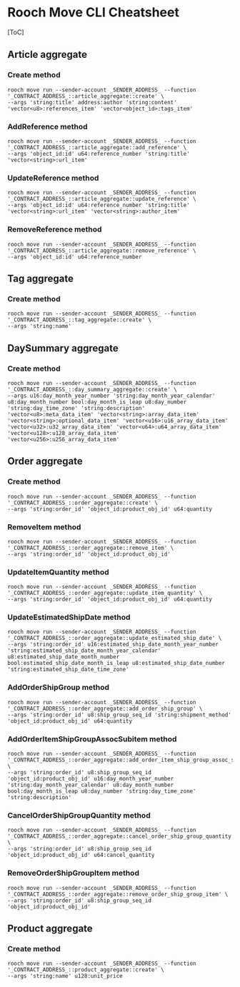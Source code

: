 # Rooch Move CLI Cheatsheet

[ToC]

## Article aggregate

### Create method

```shell
rooch move run --sender-account _SENDER_ADDRESS_ --function '_CONTRACT_ADDRESS_::article_aggregate::create' \
--args 'string:title' address:author 'string:content' 'vector<u8>:references_item' 'vector<object_id>:tags_item'
```

### AddReference method

```shell
rooch move run --sender-account _SENDER_ADDRESS_ --function '_CONTRACT_ADDRESS_::article_aggregate::add_reference' \
--args 'object_id:id' u64:reference_number 'string:title' 'vector<string>:url_item'
```

### UpdateReference method

```shell
rooch move run --sender-account _SENDER_ADDRESS_ --function '_CONTRACT_ADDRESS_::article_aggregate::update_reference' \
--args 'object_id:id' u64:reference_number 'string:title' 'vector<string>:url_item' 'vector<string>:author_item'
```

### RemoveReference method

```shell
rooch move run --sender-account _SENDER_ADDRESS_ --function '_CONTRACT_ADDRESS_::article_aggregate::remove_reference' \
--args 'object_id:id' u64:reference_number
```

## Tag aggregate

### Create method

```shell
rooch move run --sender-account _SENDER_ADDRESS_ --function '_CONTRACT_ADDRESS_::tag_aggregate::create' \
--args 'string:name'
```

## DaySummary aggregate

### Create method

```shell
rooch move run --sender-account _SENDER_ADDRESS_ --function '_CONTRACT_ADDRESS_::day_summary_aggregate::create' \
--args u16:day_month_year_number 'string:day_month_year_calendar' u8:day_month_number bool:day_month_is_leap u8:day_number 'string:day_time_zone' 'string:description' 'vector<u8>:meta_data_item' 'vector<string>:array_data_item' 'vector<string>:optional_data_item' 'vector<u16>:u16_array_data_item' 'vector<u32>:u32_array_data_item' 'vector<u64>:u64_array_data_item' 'vector<u128>:u128_array_data_item' 'vector<u256>:u256_array_data_item'
```

## Order aggregate

### Create method

```shell
rooch move run --sender-account _SENDER_ADDRESS_ --function '_CONTRACT_ADDRESS_::order_aggregate::create' \
--args 'string:order_id' 'object_id:product_obj_id' u64:quantity
```

### RemoveItem method

```shell
rooch move run --sender-account _SENDER_ADDRESS_ --function '_CONTRACT_ADDRESS_::order_aggregate::remove_item' \
--args 'string:order_id' 'object_id:product_obj_id'
```

### UpdateItemQuantity method

```shell
rooch move run --sender-account _SENDER_ADDRESS_ --function '_CONTRACT_ADDRESS_::order_aggregate::update_item_quantity' \
--args 'string:order_id' 'object_id:product_obj_id' u64:quantity
```

### UpdateEstimatedShipDate method

```shell
rooch move run --sender-account _SENDER_ADDRESS_ --function '_CONTRACT_ADDRESS_::order_aggregate::update_estimated_ship_date' \
--args 'string:order_id' u16:estimated_ship_date_month_year_number 'string:estimated_ship_date_month_year_calendar' u8:estimated_ship_date_month_number bool:estimated_ship_date_month_is_leap u8:estimated_ship_date_number 'string:estimated_ship_date_time_zone'
```

### AddOrderShipGroup method

```shell
rooch move run --sender-account _SENDER_ADDRESS_ --function '_CONTRACT_ADDRESS_::order_aggregate::add_order_ship_group' \
--args 'string:order_id' u8:ship_group_seq_id 'string:shipment_method' 'object_id:product_obj_id' u64:quantity
```

### AddOrderItemShipGroupAssocSubitem method

```shell
rooch move run --sender-account _SENDER_ADDRESS_ --function '_CONTRACT_ADDRESS_::order_aggregate::add_order_item_ship_group_assoc_subitem' \
--args 'string:order_id' u8:ship_group_seq_id 'object_id:product_obj_id' u16:day_month_year_number 'string:day_month_year_calendar' u8:day_month_number bool:day_month_is_leap u8:day_number 'string:day_time_zone' 'string:description'
```

### CancelOrderShipGroupQuantity method

```shell
rooch move run --sender-account _SENDER_ADDRESS_ --function '_CONTRACT_ADDRESS_::order_aggregate::cancel_order_ship_group_quantity' \
--args 'string:order_id' u8:ship_group_seq_id 'object_id:product_obj_id' u64:cancel_quantity
```

### RemoveOrderShipGroupItem method

```shell
rooch move run --sender-account _SENDER_ADDRESS_ --function '_CONTRACT_ADDRESS_::order_aggregate::remove_order_ship_group_item' \
--args 'string:order_id' u8:ship_group_seq_id 'object_id:product_obj_id'
```

## Product aggregate

### Create method

```shell
rooch move run --sender-account _SENDER_ADDRESS_ --function '_CONTRACT_ADDRESS_::product_aggregate::create' \
--args 'string:name' u128:unit_price
```

